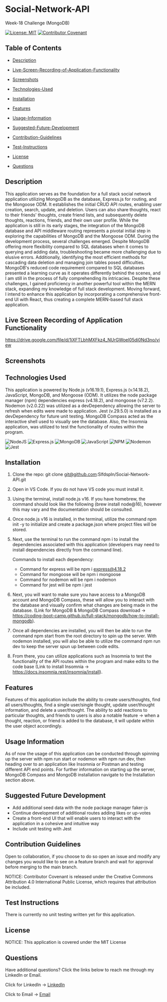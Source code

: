 # Social-Network-API

Week-18 Challenge (MongoDB)

[![License: MIT](https://img.shields.io/badge/License-MIT-yellow.svg)](https://opensource.org/licenses/MIT) [![Contributor Covenant](https://img.shields.io/badge/Contributor%20Covenant-2.1-4baaaa.svg)](code_of_conduct.md)

## Table of Contents

- [Description](#description)

- [Live-Screen-Recording-of-Application-Functionality](#live-screen-recording-of-application-functionality)

- [Screenshots](#screenshots)

- [Technologies-Used](#technologies-used)

- [Installation](#installation)

- [Features](#features)

- [Usage-Information](#usage-information)

- [Suggested-Future-Development](#suggested-future-development)

- [Contribution-Guidelines](#contribution-guidelines)

- [Test-Instructions](#test-instructions)

- [License](#license)

- [Questions](#questions)

## Description

This application serves as the foundation for a full stack social network application utilizing MongoDB as the database, Express.js for routing, and the Mongoose ODM. It establishes the initial CRUD API routes, enabling user creation, search, update, and deletion. Users can also share thoughts, react to their friends' thoughts, create friend lists, and subsequently delete thoughts, reactions, friends, and their own user profile. While the application is still in its early stages, the integration of the MongoDB database and API middleware routing represents a pivotal initial step in exploring the capabilities of MongoDB and the Mongoose ODM.
During the development process, several challenges emerged. Despite MongoDB offering more flexibility compared to SQL databases when it comes to querying and adding data, troubleshooting became more challenging due to elusive errors. Additionally, identifying the most efficient methods for cascading data deletion and managing join tables posed difficulties. MongoDB's reduced code requirement compared to SQL databases presented a learning curve as it operates differently behind the scenes, and I am still in the process of fully comprehending its intricacies.
Despite these challenges, I gained proficiency in another powerful tool within the MERN stack, expanding my knowledge of full stack development. Moving forward, I intend to enhance this application by incorporating a comprehensive front-end UI with React, thus creating a complete MERN-based full stack application.


## Live Screen Recording of Application Functionality

https://drive.google.com/file/d/1iXFTLbhMXFkz4_NUrGWoel05di0Nd3no/view

## Screenshots


## Technologies Used

This application is powered by Node.js (v16.19.1), Express.js (v.14.18.2), JavaScript, MongoDB, and Mongoose (ODM). It utilizes the node package manager (npm) dependencies express (v4.18.2), and mongoose (v7.2.2). Nodemon (v2.0.22) was utilized as a devDependency allowing the server to refresh when edits were made to application. Jest (v.29.5.0) is installed as a devDependency for future unit testing. MongoDB Compass acted as the interactive shell used to visually see the database. Also, the Insomnia application, was utilized to test the functionality of routes within the program.

![NodeJS](https://img.shields.io/badge/node.js-6DA55F?style=for-the-badge&logo=node.js&logoColor=white)
![Express.js](https://img.shields.io/badge/express.js-%23404d59.svg?style=for-the-badge&logo=express&logoColor=%2361DAFB)
![MongoDB](https://img.shields.io/badge/MongoDB-%234ea94b.svg?style=for-the-badge&logo=mongodb&logoColor=white)
![JavaScript](https://img.shields.io/badge/javascript-%23323330.svg?style=for-the-badge&logo=javascript&logoColor=%23F7DF1E)
![NPM](https://img.shields.io/badge/NPM-%23CB3837.svg?style=for-the-badge&logo=npm&logoColor=white)
![Nodemon](https://img.shields.io/badge/NODEMON-%23323330.svg?style=for-the-badge&logo=nodemon&logoColor=%BBDEAD)
![Jest](https://img.shields.io/badge/-jest-%23C21325?style=for-the-badge&logo=jest&logoColor=white)

## Installation

1. Clone the repo:
   git clone git@github.com:Slfdspln/Social-Network-API.git 

2. Open in VS Code. If you do not have VS code you must install it.

3. Using the terminal, install node.js v16. If you have homebrew, the command should look like the following (brew install node@16), however this may vary and the documentation should be consulted.

4. Once node.js v16 is installed, in the terminal, utilize the command npm init -y to initialize and create a package.json where project files will be stored.

5. Next, use the terminal to run the command npm i to install the dependencies associated with this application (developers may need to install dependencies directly from the command line).

   Commands to install each dependency:

   - Command for express will be npm i express@4.18.2
   - Command for mongoose will be npm i mongoose
   - Command for nodemon will be npm i nodemon
   - Command for jest will be npm i jest

6. Next, you will want to make sure you have access to a MongoDB account and MongoDB Compass, these will allow you to interact with the database and visually confirm what changes are being made in the database. (Link for MongoDB & MongoDB Compass download -> https://coding-boot-camp.github.io/full-stack/mongodb/how-to-install-mongodb).

7. Once all dependencies are installed, you will then be able to run the command npm start from the root directory to spin up the server. With nodemon installed, you will also be able to utilize the command npm run dev to keep the server spun up between code edits.

8. From there, you can utilize applications such as Insomnia to test the functionality of the API routes within the program and make edits to the code base (Link to install Insomnia -> https://docs.insomnia.rest/insomnia/install).

## Features

Features of this application include the ability to create users/thoughts, find all users/thoughts, find a single user/single thought, update user/thought information, and delete a user/thought. The ability to add reactions to particular thoughts, and friends to users is also a notable feature -> when a thought, reaction, or friend is added to the database, it will update within the user object accordingly.

## Usage Information

As of now the usage of this application can be conducted through spinning up the server with npm run start or nodemon with npm run dev, then heading over to an application like Insomnia or Postman and testing different API end points. For further information on starting up the server, MongoDB Compass and MongoDB installation navigate to the Installation section above.

## Suggested Future Development

- Add additional seed data with the node package manager faker-js
- Continue development of additional routes adding likes or up-votes
- Create a front-end UI that will enable users to interact with the application in a cohesive and intuitive way
- Include unit testing with Jest

## Contribution Guidelines

Open to collaboration, if you choose to do so open an issue and modify any changes you would like to see on a feature branch and wait for approval before merging to the main branch.

NOTICE: Contributor Covenant is released under the Creative Commons Attribution 4.0 International Public License, which requires that attribution be included.

## Test Instructions

There is currently no unit testing written yet for this application.

## License

NOTICE: This application is covered under the MIT License

## Questions

Have additional questions? Click the links below to reach me through my LinkedIn or Email.

Click for LinkedIn -> [LinkedIn](https://www.linkedin.com/in/cristal-rivera-662b58248/)

Click to Email -> [Email](mailto:inaliaashanti@gmail.com?subject=[Email]%20Source%20Han%20Sans)


